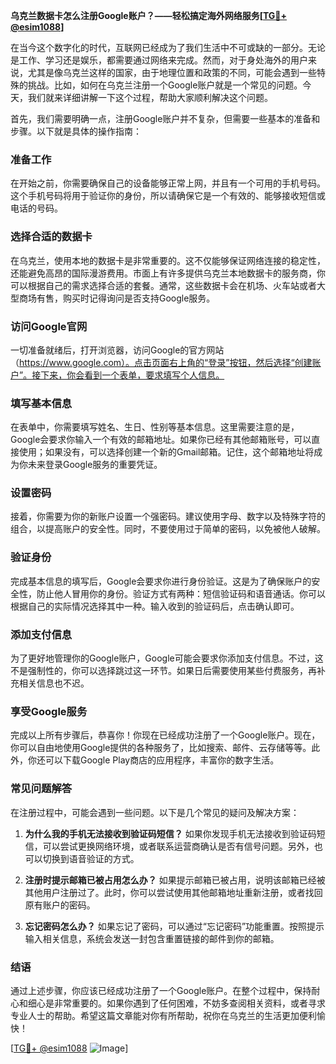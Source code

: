 **乌克兰数据卡怎么注册Google账户？——轻松搞定海外网络服务[[TG💪+ @esim1088](https://t.me/s/esim1088)]**

在当今这个数字化的时代，互联网已经成为了我们生活中不可或缺的一部分。无论是工作、学习还是娱乐，都需要通过网络来完成。然而，对于身处海外的用户来说，尤其是像乌克兰这样的国家，由于地理位置和政策的不同，可能会遇到一些特殊的挑战。比如，如何在乌克兰注册一个Google账户就是一个常见的问题。今天，我们就来详细讲解一下这个过程，帮助大家顺利解决这个问题。

首先，我们需要明确一点，注册Google账户并不复杂，但需要一些基本的准备和步骤。以下就是具体的操作指南：

### **准备工作**
在开始之前，你需要确保自己的设备能够正常上网，并且有一个可用的手机号码。这个手机号码将用于验证你的身份，所以请确保它是一个有效的、能够接收短信或电话的号码。

### **选择合适的数据卡**
在乌克兰，使用本地的数据卡是非常重要的。这不仅能够保证网络连接的稳定性，还能避免高昂的国际漫游费用。市面上有许多提供乌克兰本地数据卡的服务商，你可以根据自己的需求选择合适的套餐。通常，这些数据卡会在机场、火车站或者大型商场有售，购买时记得询问是否支持Google服务。

### **访问Google官网**
一切准备就绪后，打开浏览器，访问Google的官方网站（https://www.google.com）。点击页面右上角的“登录”按钮，然后选择“创建账户”。接下来，你会看到一个表单，要求填写个人信息。

### **填写基本信息**
在表单中，你需要填写姓名、生日、性别等基本信息。这里需要注意的是，Google会要求你输入一个有效的邮箱地址。如果你已经有其他邮箱账号，可以直接使用；如果没有，可以选择创建一个新的Gmail邮箱。记住，这个邮箱地址将成为你未来登录Google服务的重要凭证。

### **设置密码**
接着，你需要为你的新账户设置一个强密码。建议使用字母、数字以及特殊字符的组合，以提高账户的安全性。同时，不要使用过于简单的密码，以免被他人破解。

### **验证身份**
完成基本信息的填写后，Google会要求你进行身份验证。这是为了确保账户的安全性，防止他人冒用你的身份。验证方式有两种：短信验证码和语音通话。你可以根据自己的实际情况选择其中一种。输入收到的验证码后，点击确认即可。

### **添加支付信息**
为了更好地管理你的Google账户，Google可能会要求你添加支付信息。不过，这不是强制性的，你可以选择跳过这一环节。如果日后需要使用某些付费服务，再补充相关信息也不迟。

### **享受Google服务**
完成以上所有步骤后，恭喜你！你现在已经成功注册了一个Google账户。现在，你可以自由地使用Google提供的各种服务了，比如搜索、邮件、云存储等等。此外，你还可以下载Google Play商店的应用程序，丰富你的数字生活。

### **常见问题解答**
在注册过程中，可能会遇到一些问题。以下是几个常见的疑问及解决方案：

1. **为什么我的手机无法接收到验证码短信？**
   如果你发现手机无法接收到验证码短信，可以尝试更换网络环境，或者联系运营商确认是否有信号问题。另外，也可以切换到语音验证的方式。

2. **注册时提示邮箱已被占用怎么办？**
   如果提示邮箱已被占用，说明该邮箱已经被其他用户注册过了。此时，你可以尝试使用其他邮箱地址重新注册，或者找回原有账户的密码。

3. **忘记密码怎么办？**
   如果忘记了密码，可以通过“忘记密码”功能重置。按照提示输入相关信息，系统会发送一封包含重置链接的邮件到你的邮箱。

### **结语**
通过上述步骤，你应该已经成功注册了一个Google账户。在整个过程中，保持耐心和细心是非常重要的。如果你遇到了任何困难，不妨多查阅相关资料，或者寻求专业人士的帮助。希望这篇文章能对你有所帮助，祝你在乌克兰的生活更加便利愉快！

[[TG💪+ @esim1088](https://t.me/s/esim1088) ![Image](https://i.postimg.cc/4NQfJmqS/Snipaste-2025-05-13-00-14-12.png)]